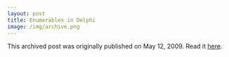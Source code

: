 ```yaml
---
layout: post
title: Enumerables in Delphi
image: /img/archive.png
---
```

This archived post was originally published on May 12, 2009. Read it [here](/alex.ciobanu.org/index9e8b.html).
